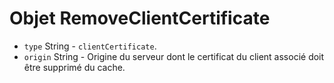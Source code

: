 # Objet RemoveClientCertificate

* `type` String - `clientCertificate`.
* `origin` String - Origine du serveur dont le certificat du client associé doit être supprimé du cache.